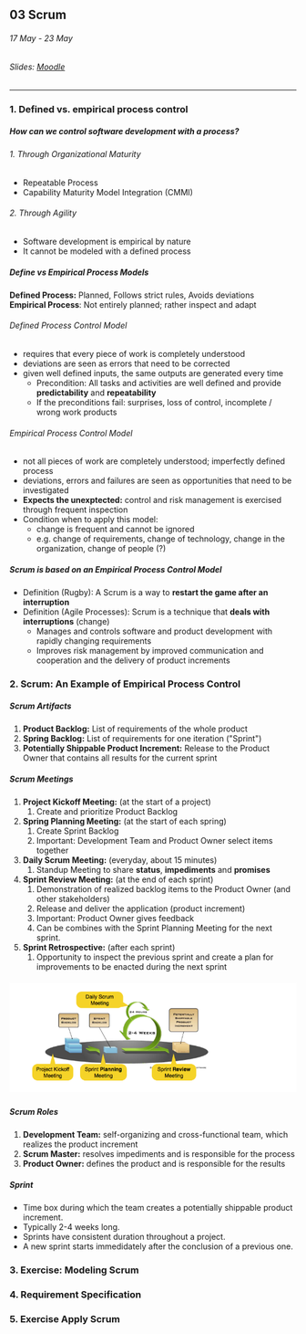 ## 03 Scrum

###### 17 May - 23 May

###### Slides: [Moodle](https://www.moodle.tum.de/mod/resource/view.php?id=581034)

---

### 1. Defined vs. empirical process control

##### How can we control software development with a process?

###### 1. Through Organizational Maturity

* Repeatable Process
* Capability Maturity Model Integration \(CMMI\)

###### 2. Through Agility

* Software development is empirical by nature
* It cannot be modeled with a defined process

##### Define vs Empirical Process Models

**Defined Process:** Planned, Follows strict rules, Avoids deviations  
**Empirical Process**: Not entirely planned; rather inspect and adapt

###### Defined Process Control Model

* requires that every piece of work is completely understood
* deviations are seen as errors that need to be corrected
* given well defined inputs, the same outputs are generated every time
  * Precondition: All tasks and activities are well defined and provide **predictability** and **repeatability**
  * If the preconditions fail: surprises, loss of control, incomplete / wrong work products

###### Empirical Process Control Model

* not all pieces of work are completely understood; imperfectly defined process
* deviations, errors and failures are seen as opportunities that need to be investigated
* **Expects the unexptected:** control and risk management is exercised through frequent inspection
* Condition when to apply this model:
  * change is frequent and cannot be ignored
  * e.g. change of requirements, change of technology, change in the organization, change of people \(?\)

##### Scrum is based on an Empirical Process Control Model

* Definition \(Rugby\):  A Scrum is a way to **restart the game after an interruption**
* Definition \(Agile Processes\):  Scrum is a technique that **deals with interruptions** \(change\)
  * Manages and controls software and product development with rapidly changing requirements
  * Improves risk management by improved communication and cooperation and the delivery of product increments

### 2. Scrum: An Example of Empirical Process Control

##### Scrum Artifacts

1. **Product Backlog:** List of requirements of the whole product
2. **Spring Backlog:** List of requirements for one iteration \("Sprint"\)
3. **Potentially Shippable Product Increment:** Release to the Product Owner that contains all results for the current sprint

##### Scrum Meetings

1. **Project Kickoff Meeting:** \(at the start of a project\)
   1. Create and prioritize Product Backlog
2. **Spring Planning Meeting:** \(at the start of each spring\)
   1. Create Sprint Backlog
   2. Important: Development Team and Product Owner select items together
3. **Daily Scrum Meeting:** \(everyday, about 15 minutes\)
   1. Standup Meeting to share **status**, **impediments** and **promises**
4. **Sprint Review Meeting:** \(at the end of each sprint\)
   1. Demonstration of realized backlog items to the Product Owner \(and other stakeholders\)
   2. Release and deliver the application \(product increment\)
   3. Important: Product Owner gives feedback
   4. Can be combines with the Sprint Planning Meeting for the next sprint.
5. **Sprint Retrospective:** \(after each sprint\)
   1. Opportunity to inspect the previous sprint and create a plan for improvements to be enacted during the next sprint

##### ![](/assets/scrum.png)

##### Scrum Roles

1. **Development Team:** self-organizing and cross-functional team, which realizes the product increment
2. **Scrum Master:** resolves impediments and is responsible for the process
3. **Product Owner:** defines the product and is responsible for the results

##### Sprint

* Time box during which the team creates a potentially shippable product increment.
* Typically 2-4 weeks long.
* Sprints have consistent duration throughout a project.
* A new sprint starts immedidately after the conclusion of a previous one.

### 3. Exercise: Modeling Scrum

### 4. Requirement Specification

### 5. Exercise Apply Scrum



